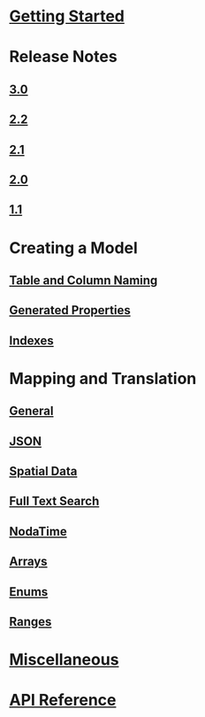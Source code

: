 ﻿# [Getting Started](index.md)
# Release Notes
## [3.0](release-notes/3.0.md)
## [2.2](release-notes/2.2.md)
## [2.1](release-notes/2.1.md)
## [2.0](release-notes/2.0.md)
## [1.1](release-notes/1.1.md)
# Creating a Model
## [Table and Column Naming](modeling/table-column-naming.md)
## [Generated Properties](modeling/generated-properties.md)
## [Indexes](modeling/indexes.md)
# Mapping and Translation
## [General](mapping/general.md)
## [JSON](mapping/json.md)
## [Spatial Data](mapping/nts.md)
## [Full Text Search](mapping/full-text-search.md)
## [NodaTime](mapping/nodatime.md)
## [Arrays](mapping/array.md)
## [Enums](mapping/enum.md)
## [Ranges](mapping/range.md)
# [Miscellaneous](miscellaneous.md)
# [API Reference](../../obj/api/EFCore.PG/)
